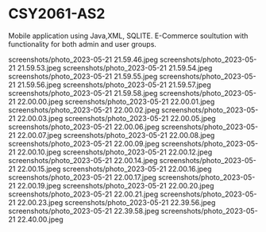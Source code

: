 # CSY2061-AS2
Mobile application using Java,XML, SQLITE. E-Commerce soultution with functionality for both admin and user groups.


screenshots/photo_2023-05-21 21.59.46.jpeg screenshots/photo_2023-05-21 21.59.53.jpeg screenshots/photo_2023-05-21 21.59.54.jpeg screenshots/photo_2023-05-21 21.59.55.jpeg screenshots/photo_2023-05-21 21.59.56.jpeg screenshots/photo_2023-05-21 21.59.57.jpeg screenshots/photo_2023-05-21 21.59.58.jpeg screenshots/photo_2023-05-21 22.00.00.jpeg screenshots/photo_2023-05-21 22.00.01.jpeg screenshots/photo_2023-05-21 22.00.02.jpeg screenshots/photo_2023-05-21 22.00.03.jpeg screenshots/photo_2023-05-21 22.00.05.jpeg screenshots/photo_2023-05-21 22.00.06.jpeg screenshots/photo_2023-05-21 22.00.07.jpeg screenshots/photo_2023-05-21 22.00.08.jpeg screenshots/photo_2023-05-21 22.00.09.jpeg screenshots/photo_2023-05-21 22.00.10.jpeg screenshots/photo_2023-05-21 22.00.12.jpeg screenshots/photo_2023-05-21 22.00.14.jpeg screenshots/photo_2023-05-21 22.00.15.jpeg screenshots/photo_2023-05-21 22.00.16.jpeg screenshots/photo_2023-05-21 22.00.17.jpeg screenshots/photo_2023-05-21 22.00.19.jpeg screenshots/photo_2023-05-21 22.00.20.jpeg screenshots/photo_2023-05-21 22.00.21.jpeg screenshots/photo_2023-05-21 22.00.23.jpeg screenshots/photo_2023-05-21 22.39.56.jpeg screenshots/photo_2023-05-21 22.39.58.jpeg screenshots/photo_2023-05-21 22.40.00.jpeg